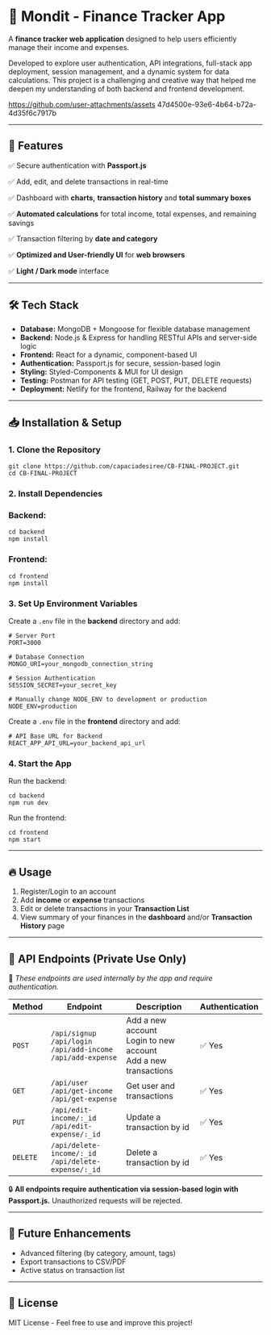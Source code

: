 # 📌 Mondit - Finance Tracker App

A **finance tracker web application** designed to help users efficiently manage their income and expenses.

Developed to explore user authentication, API integrations, full-stack app deployment, session management, and a dynamic system for data calculations. This project is a challenging and creative way that helped me deepen my understanding of both backend and frontend development.

https://github.com/user-attachments/assets 47d4500e-93e6-4b64-b72a-4d35f6c7917b

---

## 🚀 **Features**

✅ Secure authentication with **Passport.js**

✅ Add, edit, and delete transactions in real-time

✅ Dashboard with **charts,** **transaction history** and **total summary boxes**

✅ **Automated calculations** for total income, total expenses, and remaining savings

✅ Transaction filtering by **date and category**

✅ **Optimized and User-friendly UI** for **web browsers**

✅ **Light / Dark mode** interface

---

## 🛠 **Tech Stack**

- **Database:** MongoDB + Mongoose for flexible database management
- **Backend:** Node.js & Express for handling RESTful APIs and server-side logic
- **Frontend:** React for a dynamic, component-based UI
- **Authentication:** Passport.js for secure, session-based login
- **Styling:** Styled-Components & MUI for UI design
- **Testing:** Postman for API testing (GET, POST, PUT, DELETE requests)
- **Deployment:** Netlify for the frontend, Railway for the backend

---

## 📥 **Installation & Setup**

### **1. Clone the Repository**

```
git clone https://github.com/capaciadesiree/CB-FINAL-PROJECT.git
cd CB-FINAL-PROJECT
```

### **2. Install Dependencies**

### Backend:

```
cd backend
npm install
```

### Frontend:

```
cd frontend
npm install
```

### **3. Set Up Environment Variables**

Create a `.env` file in the **backend** directory and add:

```
# Server Port
PORT=3000

# Database Connection
MONGO_URI=your_mongodb_connection_string

# Session Authentication
SESSION_SECRET=your_secret_key

# Manually change NODE_ENV to development or production
NODE_ENV=production
```

Create a `.env` file in the **frontend** directory and add:

```
# API Base URL for Backend
REACT_APP_API_URL=your_backend_api_url
```

### **4. Start the App**

Run the backend:

```
cd backend
npm run dev
```

Run the frontend:

```
cd frontend
npm start
```

---

## 🔥 **Usage**

1. Register/Login to an account
2. Add **income** or **expense** transactions
3. Edit or delete transactions in your **Transaction List**
4. View summary of your finances in the **dashboard** and/or **Transaction History** page

---

## 📡 **API Endpoints (Private Use Only)**

🚨 *These endpoints are used internally by the app and require authentication.*

| Method   | Endpoint  | Description           | Authentication |
|----------|----------|----------------------|---------------|
| `POST`   | `/api/signup` <br> `/api/login` <br> `/api/add-income` <br> `/api/add-expense`  | Add a new account <br> Login to new account <br> Add a new transactions  | ✅ Yes |
| `GET`    | `/api/user` <br> `/api/get-income` <br> `/api/get-expense`  | Get user and transactions | ✅ Yes |
| `PUT`    | `/api/edit-income/:_id` <br> `/api/edit-expense/:_id` | Update a transaction by id | ✅ Yes |
| `DELETE` | `/api/delete-income/:_id` <br> `/api/delete-expense/:_id` | Delete a transaction by id | ✅ Yes |

🔒 **All endpoints require authentication via session-based login with Passport.js.** Unauthorized requests will be rejected.

---

## 🎯 **Future Enhancements**

- Advanced filtering (by category, amount, tags)
- Export transactions to CSV/PDF
- Active status on transaction list

---

## 📜 **License**

MIT License - Feel free to use and improve this project!